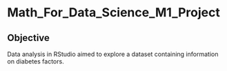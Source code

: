 # Math_For_Data_Science_M1_Project

## Objective

Data analysis in RStudio aimed to explore a dataset containing information on diabetes factors.
